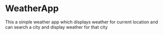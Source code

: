 # WeatherApp
This a simple weather app which displays weather for current location and can search a city and display weather for that city 
